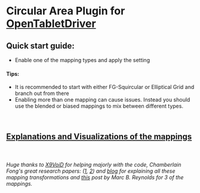 # Circular Area Plugin for [OpenTabletDriver](https://github.com/OpenTabletDriver/OpenTabletDriver)

## Quick start guide:
- Enable one of the mapping types and apply the setting

#### Tips: 
- It is recommended to start with either FG-Squircular or Elliptical Grid and branch out from there
- Enabling more than one mapping can cause issues. Instead you should use the blended or biased mappings to mix between different types.

<br>

## [Explanations and Visualizations of the mappings](https://github.com/Kuuuube/Circular_Area/blob/main/wiki/mappings_index.md)


<br>

###### Huge thanks to [X9VoiD](https://github.com/X9VoiD) for helping majorly with the code, Chamberlain Fong's great research papers: \([1](https://arxiv.org/abs/1509.06344), [2](https://arxiv.org/abs/1709.07875)\) and [blog](https://squircular.blogspot.com/) for explaining all these mapping transformations and [this](http://marc-b-reynolds.github.io/math/2017/01/08/SquareDisc.html) post by Marc B. Reynolds for 3 of the mappings.